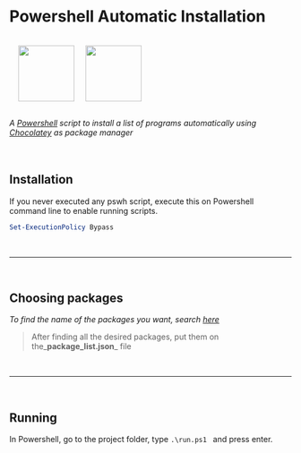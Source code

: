 # Powershell Automatic Installation

<img src="https://community.chocolatey.org/content/images/global-shared/logo-square.svg" width="100" style="margin: 16px"> <img src="https://upload.wikimedia.org/wikipedia/commons/a/af/PowerShell_Core_6.0_icon.png" width="100">  

_A [Powershell](https://docs.microsoft.com/pt-br/powershell/scripting/overview?view=powershell-7.1) script to install a list of programs automatically using [Chocolatey](https://chocolatey.org/) as package manager_
<br>
<br>
<br>

## Installation

If you never executed any pswh script, execute this on Powershell command line to enable running scripts.
```ps1
Set-ExecutionPolicy Bypass
``` 
<br>

---
<br>


## Choosing packages
_To find the name of the packages you want, search [here ](https://community.chocolatey.org/packages)_

>After finding all the desired packages, put them on the_**package_list.json**_ file

<br>

---
<br>


## Running 
In Powershell, go to the project folder, type ```.\run.ps1 ```  and press enter.

